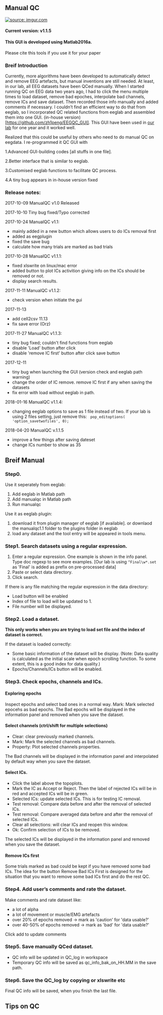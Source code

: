 ## Manual QC
<a href="https://imgur.com/XYa5qyJ"><img src="https://i.imgur.com/XYa5qyJ.png" title="source: imgur.com" /></a>

#### Current version: v1.1.5
#### This GUI is developed using Matlab2016a.
Please cite this tools if you use it for your paper


### Breif Introduction
Currently, more algorithms have been developed to automatically detect and remove EEG artefacts, but manual inventions are still needed. At least, in our lab, all EEG datasets have been QCed manually. When I started running QC on EEG data two years ago, I had to click the menu multiple times to load dataset, remove bad epoches, interpolate bad channels, remove ICs and save dataset. Then recorded those info manually and added comments if necessary. I couldn’t find an efficient way to do that from eeglab, so I incorporated QC related functions from eeglab and assembled them into one GUI. (in-house version) [https://github.com/zh1peng/EEGQC_GUI]. This GUI have been used in [our lab](http://www.whelanlabtcd.org/) for one year and it worked well.

Realized that this could be useful by others who need to do manual QC on eegdata. I re-programmed it QC GUI with

1.Advanced GUI-building codes [all stuffs in one file].

2.Better interface that is similar to eeglab.

3.Customised eeglab functions to facilitate QC process.

4.A tiny bug appears in in-house version fixed


### Release notes:
2017-10-09 ManualQC v1.0 Released

2017-10-10 Tiny bug fixed/Typo corrected

2017-10-24 ManualQC v1.1:
* mainly added in a new button which allows users to do ICs removal first
* added as eegplugin
* fixed the save bug
* calculate how many trials are marked as bad trials

2017-10-28 ManualQC v1.1.1:
*  fixed xlswrite on linux/mac error
*  added button to plot ICs activition giving info on the ICs should be removed or not.
 *  display search results.


2017-11-11 ManualQC v1.1.2:

* check version when initiate the gui

2017-11-13
* add cell2csv  11.13
* fix save error (Orz)

2017-11-27 ManualQC v1.1.3:
 * tiny bug fixed; couldn't find functions from eeglab
 * disable 'Load' button after click
 * disable 'remove IC first' button after click save button

2017-12-11
* tiny bug when launching the GUI (version check and eeglab path warning)
* change the order of IC remove. remove IC first if any when saving the datasets
* fix error with load without eeglab in path.

2018-01-16 ManualQC v1.1.4:
* changing eeglab options to save as 1 file instead of two.
If your lab is using 2 files setting, just remove this:
` pop_editoptions( 'option_savetwofiles', 0);`

2018-04-20 ManualQC v.1.1.5 

* improve a few things after saving dateset
* change ICs number to show as 35

## Breif Manual
### Step0.
Use it seperately from eeglab:

1. Add eeglab in Matlab path
2. Add manualqc in Matlab path
3. Run manualqc

Use it as eeglab plugin:
1. download it from plugin manager of eeglab [if available]. or downlaod the manualqc1.1 folder to the plugins folder in eeglab
2. load any dataset and the tool entry will be appeared in tools menu.

### Step1. Search datasets using a regular expression.
1. Enter a regular expression. One example is shown in the info panel. Type doc regexp to see more examples.
  [Our lab is using `^Final\w*.set` as 'Final' is added as prefix on pre-processed data]
2. Paste or select data directory.
3. Click search.

If there is any file matching the regular expression in the data directory:
* Load button will be enabled
* Index of file to load will be updated to 1.
* File number will be displayed.

### Step2. Load a dataset.
**This only works when you are trying to load set file and the index of dataset is correct.**

If the dataset is loaded correctly:
* Some basic information of the dataset will be display.
  (Note: Data quality is calculated as the initial scale when epoch scrolling function. To some extent, this is a good index for data quality.)
* Epochs/Channels/ICs button will be enabled.



### Step3. Check epochs, channels and ICs.
#### Exploring epochs
Inspect epochs and select bad ones in a normal way.
Mark: Mark selected epocehs as bad epochs.
The Bad epochs will be displayed in the information panel and removed when you save the dataset.
#### Select channels (ctrl/shift for multiple selections)
* Clear: clear previously marked channels.
* Mark: Mark the selected channels as bad channels.
* Property: Plot selected channels properties.

The Bad channels will be displayed in the information panel and interpolated by default way when you save the dataset.

#### Select ICs.
* Click the label above the topoplots.
* Mark the IC as Accept or Reject.
    Then the label of rejected ICs will be in red and accepted ICs will be in green.
* Selected ICs: update selected ICs. This is for testing IC removal.
* Test removal: Compare data before and after the removal of selected ICs.
* Test removal: Compare averaged data before and after the removal of selected ICs.
* Clear all selections: will clear ICs and reopen this window.
* Ok: Confirm selection of ICs to be removed.

The selected ICs will be displayed in the information panel and removed when you save the dataset.

#### Remove ICs first
Some trials marked as bad could be kept if you have removed some bad ICs. The idea for the button Remove Bad ICs First is designed for the situation that you want to remove some bad ICs first and do the rest QC.

### Step4. Add user’s comments and rate the dataset.
Make comments and rate dataset like:
* a lot of alpha
* a lot of movement or muscle/EMG artefacts
* over 20% of epochs removed -> mark as 'caution' for 'data usable?'
* over 40-50% of epochs removed -> mark as 'bad' for 'data usable?'

Click add to update comments

### Step5. Save manually QCed dataset.
* QC info will be updated in QC_log in workspace
* Temporary QC info will be saved as qc_info_bak_on_HH.MM in the save path.

### Step6.  Save the QC_log by copying or xlswrite etc
Final QC info will be saved, when you finish the last file.

## Tips on QC
